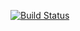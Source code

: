 [![Build Status](https://travis-ci.org/yetinight/cse110lab5.svg?branch=master)](https://travis-ci.org/yetinight/cse110lab5)
